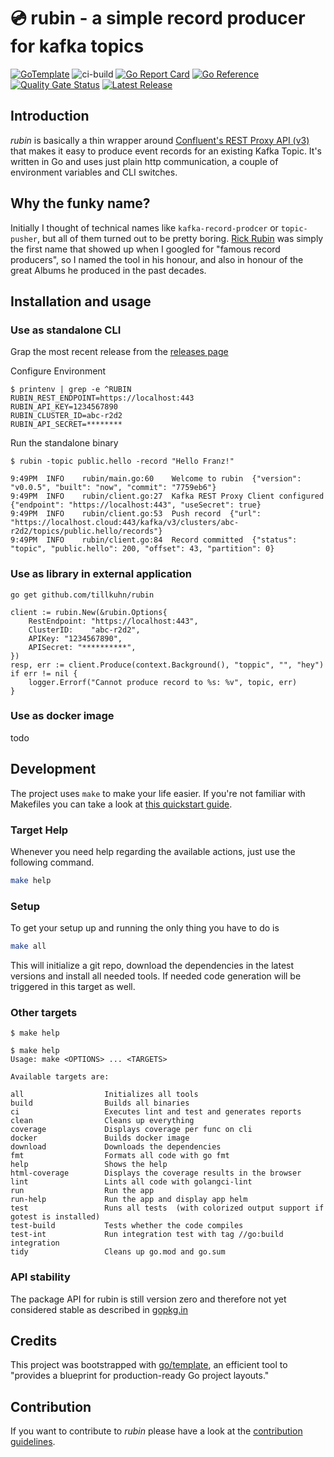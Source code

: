 # 💿 rubin - a simple record producer for kafka topics

[![GoTemplate](https://img.shields.io/badge/go/template-black?logo=go)](https://github.com/SchwarzIT/go-template)
![ci-build](https://github.com/tillkuhn/rubin/actions/workflows/main.yml/badge.svg)
[![Go Report Card](https://goreportcard.com/badge/github.com/tillkuhn/rubin)](https://goreportcard.com/report/github.com/tillkuhn/rubin)
[![Go Reference](https://pkg.go.dev/badge/github.com/tillkuhn/rubin.svg)](https://pkg.go.dev/github.com/tillkuhn/rubin)
[![Quality Gate Status](https://sonarcloud.io/api/project_badges/measure?project=tillkuhn_rubin&metric=alert_status)](https://sonarcloud.io/summary/new_code?id=tillkuhn_rubin)
[![Latest Release](https://img.shields.io/github/v/release/tillkuhn/rubin?include_prereleases)](https://github.com/tillkuhn/rubin/releases)

## Introduction

*rubin* is basically a thin wrapper around [Confluent's  REST Proxy API (v3)](https://docs.confluent.io/platform/current/kafka-rest/api.html#records-v3) that makes it easy to produce 
event records for an existing Kafka Topic. It's written in Go and uses just plain http communication, a couple of environment variables and CLI switches.

## Why the funky name?

Initially I thought of technical names like `kafka-record-prodcer` or `topic-pusher`, but all of them turned out to be pretty boring. [Rick Rubin](https://en.wikipedia.org/wiki/Rick_Rubin) was simply the first name that showed up when I googled for "famous record producers", so I named the tool in his honour, and also in honour of the great Albums he produced in the past decades.


## Installation and usage

### Use as standalone CLI

Grap the most recent release from the [releases page](https://github.com/tillkuhn/rubin/releases)

Configure Environment

```
$ printenv | grep -e ^RUBIN
RUBIN_REST_ENDPOINT=https://localhost:443
RUBIN_API_KEY=1234567890
RUBIN_CLUSTER_ID=abc-r2d2
RUBIN_API_SECRET=********
```

Run the standalone binary

```
$ rubin -topic public.hello -record "Hello Franz!"

9:49PM	INFO	rubin/main.go:60	Welcome to rubin  {"version": "v0.0.5", "built": "now", "commit": "7759eb6"}
9:49PM	INFO	rubin/client.go:27	Kafka REST Proxy Client configured  {"endpoint": "https://localhost:443", "useSecret": true}
9:49PM	INFO	rubin/client.go:53	Push record  {"url": "https://localhost.cloud:443/kafka/v3/clusters/abc-r2d2/topics/public.hello/records"}
9:49PM	INFO	rubin/client.go:84	Record committed  {"status": "topic", "public.hello": 200, "offset": 43, "partition": 0}

```
### Use as library in external application


```
go get github.com/tillkuhn/rubin
```
```
client := rubin.New(&rubin.Options{
	RestEndpoint: "https://localhost:443",
	ClusterID:    "abc-r2d2",
	APIKey: "1234567890",
	APISecret: "**********",
})
resp, err := client.Produce(context.Background(), "toppic", "", "hey")
if err != nil {
	logger.Errorf("Cannot produce record to %s: %v", topic, err)
}
```

### Use as docker image

todo

## Development

The project uses `make` to make your life easier. If you're not familiar with Makefiles you can take a look at [this quickstart guide](https://makefiletutorial.com).

### Target Help 

Whenever you need help regarding the available actions, just use the following command.

```bash
make help
```

### Setup

To get your setup up and running the only thing you have to do is

```bash
make all
```

This will initialize a git repo, download the dependencies in the latest versions and install all needed tools.
If needed code generation will be triggered in this target as well.

### Other targets

```
$ make help
```

```
$ make help
Usage: make <OPTIONS> ... <TARGETS>

Available targets are:

all                  Initializes all tools
build                Builds all binaries
ci                   Executes lint and test and generates reports
clean                Cleans up everything
coverage             Displays coverage per func on cli
docker               Builds docker image
download             Downloads the dependencies
fmt                  Formats all code with go fmt
help                 Shows the help
html-coverage        Displays the coverage results in the browser
lint                 Lints all code with golangci-lint
run                  Run the app
run-help             Run the app and display app helm
test                 Runs all tests  (with colorized output support if gotest is installed)
test-build           Tests whether the code compiles
test-int             Run integration test with tag //go:build integration
tidy                 Cleans up go.mod and go.sum
```

### API stability

The package API for rubin is still version zero and therefore not yet considered stable as described in [gopkg.in](https://gopkg.in)

## Credits

This project was bootstrapped with [go/template](https://github.com/SchwarzIT/go-template), an efficient tool to "provides a blueprint for production-ready Go project layouts."

## Contribution
If you want to contribute to *rubin* please have a look at the [contribution guidelines](./CONTRIBUTING.md).

